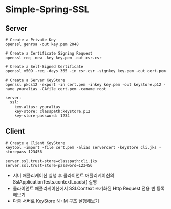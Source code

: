 # Simple-Spring-SSL

## Server
```
# Create a Private Key
openssl genrsa -out key.pem 2048

# Create a Certificate Signing Request
openssl req -new -key key.pem -out csr.csr

# Create a Self-Signed Certificate
openssl x509 -req -days 365 -in csr.csr -signkey key.pem -out cert.pem

# Create a Server KeyStore
openssl pkcs12 -export -in cert.pem -inkey key.pem -out keystore.p12 -name youralias -CAfile cert.pem -caname root

server:
  ssl:
    key-alias: youralias
    key-store: classpath:keystore.p12
    key-store-password: 1234
```

## Client
```
# Create a Client KeyStore
keytool -import -file cert.pem -alias servercert -keystore cli.jks -storepass 123456

server.ssl.trust-store=classpath:cli.jks
server.ssl.trust-store-password=123456
```

- 서버 애플리케이션 실행 후 클라이언트 애플리케이션의 SslApplicationTests.contextLoads() 실행
- 클라이언트 애플리케이션에서 SSLContext 초기화된 Http Request 전용 빈 등록해보기
- 다중 서버로 KeyStore N : M 구조 실행해보기
